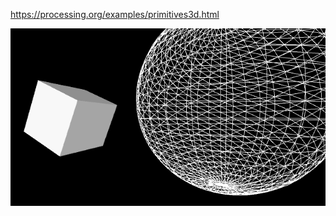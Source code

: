 https://processing.org/examples/primitives3d.html

![createImage](https://github.com/shirakurak/math_generative_art/blob/main/sketch/images/sketch_210912a_3D.png)